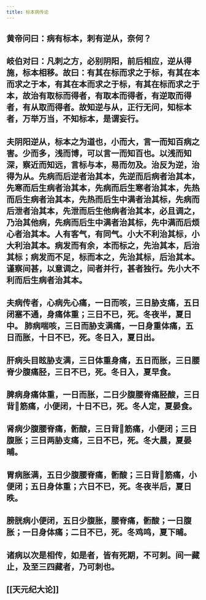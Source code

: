 ```yaml
---
title: 标本病传论
---
```


## 黄帝问曰：病有标本，刺有逆从，奈何？
## 岐伯对曰：凡刺之方，必别阴阳，前后相应，逆从得施，标本相移。故曰：有其在标而求之于标，有其在本而求之于本，有其在本而求之于标，有其在标而求之于本，故治有取标而得者，有取本而得者，有逆取而得者，有从取而得者。故知逆与从，正行无问，知标本者，万举万当，不知标本，是谓妄行。
## 夫阴阳逆从，标本之为道也，小而大，言一而知百病之害。少而多，浅而博，可以言一而知百也。以浅而知深，察近而知远，言标与本，易而勿及。治反为逆，治得为从。先病而后逆者治其本，先逆而后病者治其本，先寒而后生病者治其本，先病而后生寒者治其本，先热而后生病者治其本，先热而后生中满者治其标，先病而后泄者治其本，先泄而后生他病者治其本，必且调之，乃治其他病，先病而后生中满者治其标，先中满而后烦心者治其本。人有客气，有同气。小大不利治其标，小大利治其本。病发而有余，本而标之，先治其本，后治其标；病发而不足，标而本之，先治其标，后治其本。谨察间甚，以意调之，间者并行，甚者独行。先小大不利而后生病者治其本。
## 夫病传者，心病先心痛，一日而咳，三日胁支痛，五日闭塞不通，身痛体重；三日不已，死。冬夜半，夏日中。 肺病喘咳，三日而胁支满痛，一日身重体痛，五日而胀，十日不已，死。冬日入，夏日出。
## 肝病头目眩胁支满，三日体重身痛，五日而胀，三日腰脊少腹痛胫，三日不已，死。冬日入，夏早食。
## 脾病身痛体重，一日而胀，二日少腹腰脊痛胫酸，三日背𦛗筋痛，小便闭，十日不已，死。冬人定，夏晏食。
## 肾病少腹腰脊痛，䯒酸，三日背𦛗筋痛，小便闭；三日腹胀；三日两胁支痛，三日不已，死。冬大晨，夏晏晡。
## 胃病胀满，五日少腹腰脊痛，䯒酸；三日背𦛗筋痛，小便闭；五日身体重；六日不已，死。冬夜半后，夏日昳。
## 膀胱病小便闭，五日少腹胀，腰脊痛，䯒酸；一日腹胀；一日身体痛；二日不已，死。冬鸡鸣，夏下晡。
## 诸病以次是相传，如是者，皆有死期，不可刺。间一藏止，及至三四藏者，乃可刺也。
## [[天元纪大论]]
